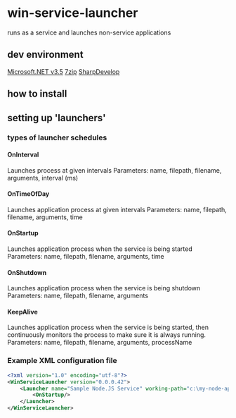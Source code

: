 # win-service-launcher
runs as a service and launches non-service applications

## dev environment
[Microsoft.NET v3.5](https://dotnet.microsoft.com/download/thank-you/net35-sp1)
[7zip](https://www.7-zip.org/download.html)
[SharpDevelop](http://www.icsharpcode.net/OpenSource/SD/Download/Default.aspx#SharpDevelop5x)

## how to install


## setting up 'launchers'
### types of launcher schedules
#### OnInterval
Launches process at given intervals
Parameters: name, filepath, filename, arguments, interval (ms)

#### OnTimeOfDay
Launches application process at given intervals
Parameters: name, filepath, filename, arguments, time

#### OnStartup
Launches application process when the service is being started
Parameters: name, filepath, filename, arguments, time

#### OnShutdown
Launches application process when the service is being shutdown
Parameters: name, filepath, filename, arguments

#### KeepAlive
Launches application process when the service is being started, then continuously monitors the process to make sure it is always running.
Parameters: name, filepath, filename, arguments, processName

### Example XML configuration file
```xml
<?xml version="1.0" encoding="utf-8"?>
<WinServiceLauncher version="0.0.0.42">
	<Launcher name="Sample Node.JS Service" working-path="c:\my-node-app\" command="npm" arguments="start">
		<OnStartup/>
	</Launcher>
</WinServiceLauncher>
```

